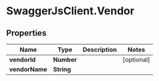 # SwaggerJsClient.Vendor

## Properties
Name | Type | Description | Notes
------------ | ------------- | ------------- | -------------
**vendorId** | **Number** |  | [optional] 
**vendorName** | **String** |  | 
